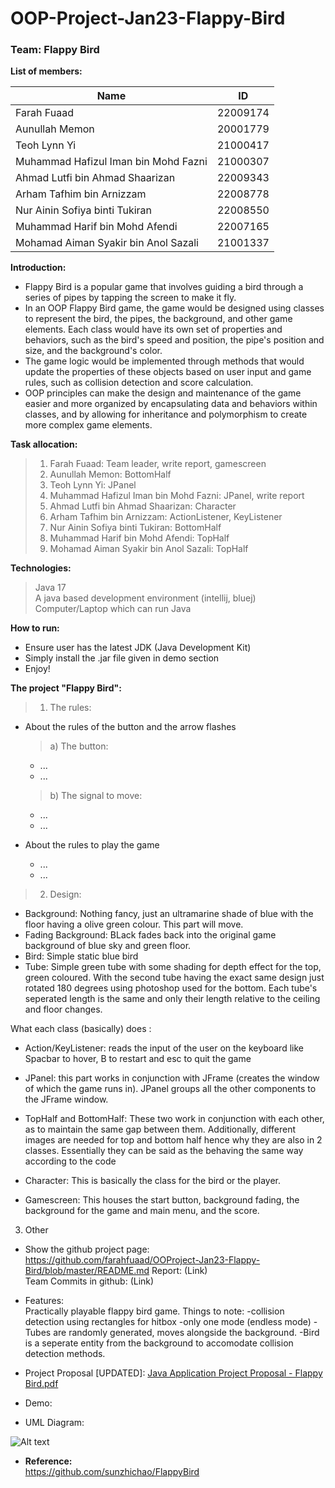 # OOP-Project-Jan23-Flappy-Bird
### Team: Flappy Bird

**List of members:**  

|      Name      |      ID       |
| -------------- | ------------- |
|   Farah Fuaad  |    22009174   |
| Aunullah Memon |    20001779   |
|  Teoh Lynn Yi  |    21000417   |
|Muhammad Hafizul Iman bin Mohd Fazni  |    21000307   |
|   Ahmad Lutfi bin Ahmad Shaarizan  |    22009343   |
|  Arham Tafhim bin Arnizzam |    22008778   |
|  Nur Ainin Sofiya binti Tukiran  |    22008550   |
| Muhammad Harif bin Mohd Afendi |    22007165   |
|  Mohamad Aiman Syakir bin Anol Sazali   | 21001337 |



**Introduction:**
* Flappy Bird is a popular game that involves guiding a bird through a series of pipes by tapping the screen to make it fly. 
* In an OOP Flappy Bird game, the game would be designed using classes to represent the bird, the pipes, the background, and other game elements. Each class would have its own set of properties and behaviors, such as the bird's speed and position, the pipe's position and size, and the background's color. 
* The game logic would be implemented through methods that would update the properties of these objects based on user input and game rules, such as collision detection and score calculation. 
* OOP principles can make the design and maintenance of the game easier and more organized by encapsulating data and behaviors within classes, and by allowing for inheritance and polymorphism to create more complex game elements. 



**Task allocation:**
>1. Farah Fuaad: Team leader, write report, gamescreen
>2. Aunullah Memon: BottomHalf
>3. Teoh Lynn Yi: JPanel
>4. Muhammad Hafizul Iman bin Mohd Fazni: JPanel, write report
>5. Ahmad Lutfi bin Ahmad Shaarizan: Character
>6. Arham Tafhim bin Arnizzam: ActionListener, KeyListener
>7. Nur Ainin Sofiya binti Tukiran: BottomHalf
>8. Muhammad Harif bin Mohd Afendi: TopHalf
>9. Mohamad Aiman Syakir bin Anol Sazali: TopHalf


**Technologies:**
> Java 17  
> A java based development environment (intellij, bluej)
> Computer/Laptop which can run Java

**How to run:**  
- Ensure user has the latest JDK (Java Development Kit)
- Simply install the .jar file given in demo section
- Enjoy!

**The project "Flappy Bird":**
> 1. The rules:
- About the rules of the button and the arrow flashes
  > a) The button:
    + ...
    + ...

  > b) The signal to move:
    + ...
    + ...
- About the rules to play the game
    + ...
    + ...
> 2. Design:
- Background: Nothing fancy, just an ultramarine shade of blue with the floor having a olive green colour. This part will move.
- Fading Background: BLack fades back into the original game background of blue sky and green floor.
- Bird: Simple static blue bird
- Tube: Simple green tube with some shading for depth effect for the top, green coloured. With the second tube having the exact same design just rotated 180 degrees using photoshop used for the bottom. Each tube's seperated length is the same and only their length relative to the ceiling and floor changes.

What each class (basically) does :
- Action/KeyListener: reads the input of the user on the keyboard like Spacbar to hover, B to restart and esc to quit the game

- JPanel: this part works in conjunction with JFrame (creates the window of which the game runs in). JPanel groups all the other components to the JFrame window.

- TopHalf and BottomHalf: These two work in conjunction with each other, as to maintain the same gap between them. Additionally, different images are needed for top and bottom half hence why they are also in 2 classes. Essentially they can be said as the behaving the same way according to the code

- Character: This is basically the class for the bird or the player.

- Gamescreen: This houses the start button, background fading, the background for the game and main menu, and the score.

3. Other
* Show the github project page:  https://github.com/farahfuaad/OOProject-Jan23-Flappy-Bird/blob/master/README.md
Report: (Link)  
Team Commits in github: (Link)  
* Features:  
  Practically playable flappy bird game. Things to note:
  -collision detection using rectangles for hitbox
  -only one mode (endless mode)
  -Tubes are randomly generated, moves alongside the background.
  -Bird is a seperate entity from the background to accomodate collision detection methods.
  
* Project Proposal [UPDATED]: [Java Application Project Proposal - Flappy Bird.pdf](https://github.com/farahfuaad/OOProject-Jan23-Flappy-Bird/files/11131667/Java.Application.Project.Proposal.-.Flappy.Bird.pdf)


* Demo:



* UML Diagram:  
<img title="a title" alt="Alt text" src="https://user-images.githubusercontent.com/71580075/223759005-2a61f2bf-4b4c-4520-864d-01aebbe97447.png">

* **Reference:**  
https://github.com/sunzhichao/FlappyBird



